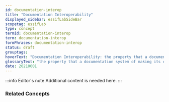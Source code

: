 ```yaml
---
id: documentation-interop
title: "Documentation Interoperability"
displayed_sidebar: essifLabSideBar
scopetag: essifLab
type: concept
termid: documentation-interop
term: documentation-interop
formPhrases: documentation-interop
status: draft
grouptags:
hoverText: "Documentation Interoperability: the property that a documentation system of making its content comprehensible for a variety of people that come from different backgrounds."
glossaryText: "the property that a documentation system of making its content comprehensible for a variety of people that come from different backgrounds."
date: 20210601
---
```


:::info Editor's note
Additional content is needed here.
:::

### Related Concepts
